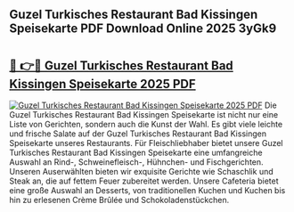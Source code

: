 ## Guzel Turkisches Restaurant Bad Kissingen Speisekarte PDF Download Online 2025 3yGk9

# <h2><a href="http://gccnob.nevu.top/?p=Guzel+Turkisches+Restaurant+Bad+Kissingen+Speisekarte">🔗 👉🔴 Guzel Turkisches Restaurant Bad Kissingen Speisekarte 2025 PDF</a></h2>

[![Guzel Turkisches Restaurant Bad Kissingen Speisekarte 2025 PDF](https://i.imgur.com/dBaPXMq.png)](http://gccnob.nevu.top/?p=Guzel+Turkisches+Restaurant+Bad+Kissingen+Speisekarte)
Die Guzel Turkisches Restaurant Bad Kissingen Speisekarte ist nicht nur eine Liste von Gerichten, sondern auch die Kunst der Wahl. Es gibt viele leichte und frische Salate auf der Guzel Turkisches Restaurant Bad Kissingen Speisekarte unseres Restaurants. Für Fleischliebhaber bietet unsere Guzel Turkisches Restaurant Bad Kissingen Speisekarte eine umfangreiche Auswahl an Rind-, Schweinefleisch-, Hühnchen- und Fischgerichten. Unseren Auserwählten bieten wir exquisite Gerichte wie Schaschlik und Steak an, die auf fettem Feuer zubereitet werden. Unsere Cafeteria bietet eine große Auswahl an Desserts, von traditionellen Kuchen und Kuchen bis hin zu erlesenen Crème Brûlée und Schokoladenstückchen.
